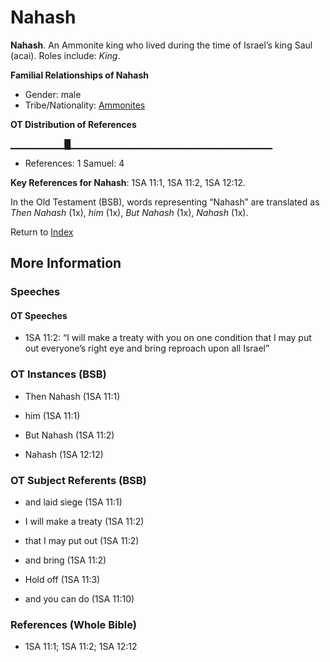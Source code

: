 # Nahash
**Nahash**. 
An Ammonite king who lived during the time of Israel’s king Saul (acai). 
Roles include: 
_King_. 




**Familial Relationships of Nahash**


* Gender: male
* Tribe/Nationality: [Ammonites](../../../groups/md/acai/Ammon.md)


**OT Distribution of References**

▁▁▁▁▁▁▁▁█▁▁▁▁▁▁▁▁▁▁▁▁▁▁▁▁▁▁▁▁▁▁▁▁▁▁▁▁▁▁
* References: 1 Samuel: 4



**Key References for Nahash**: 
1SA 11:1, 1SA 11:2, 1SA 12:12. 


In the Old Testament (BSB), words representing “Nahash” are translated as 
*Then Nahash* (1x), *him* (1x), *But Nahash* (1x), *Nahash* (1x). 




Return to [Index](00-Index.md)

## More Information

### Speeches

#### OT Speeches

* 1SA 11:2: “I will make a treaty with you on one condition that I may put out everyone’s right eye and bring reproach upon all Israel”

### OT Instances (BSB)

* Then Nahash (1SA 11:1)

* him (1SA 11:1)

* But Nahash (1SA 11:2)

* Nahash (1SA 12:12)



### OT Subject Referents (BSB)

* and laid siege (1SA 11:1)

* I will make a treaty (1SA 11:2)

* that I may put out (1SA 11:2)

* and bring (1SA 11:2)

* Hold off (1SA 11:3)

* and you can do (1SA 11:10)



### References (Whole Bible)

* 1SA 11:1; 1SA 11:2; 1SA 12:12




